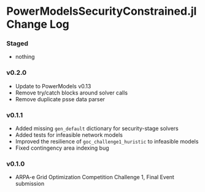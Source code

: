 PowerModelsSecurityConstrained.jl Change Log
============================================

### Staged
- nothing

### v0.2.0
- Update to PowerModels v0.13
- Remove try/catch blocks around solver calls
- Remove duplicate psse data parser

### v0.1.1
- Added missing `gen_default` dictionary for security-stage solvers
- Added tests for infeasible network models
- Improved the resilience of `goc_challenge1_huristic` to infeasible models
- Fixed contingency area indexing bug

### v0.1.0
- ARPA-e Grid Optimization Competition Challenge 1, Final Event submission
